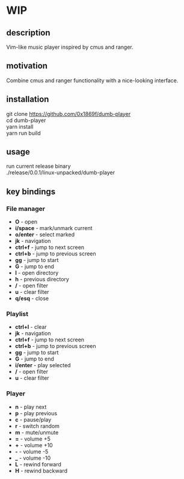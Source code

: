# WIP

## description
Vim-like music player inspired by cmus and ranger.

## motivation
Combine cmus and ranger functionality with a nice-looking interface.

## installation
git clone https://github.com/0x1869f/dumb-player  
cd dumb-player  
yarn install  
yarn run build  

## usage
run current release binary  
./release/0.0.1/linux-unpacked/dumb-player  

## key bindings
### File manager
- **O** - open
- **i/space** - mark/unmark current
- **o/enter** - select marked
- **jk** - navigation
- **ctrl+f** - jump to next screen
- **ctrl+b** - jump to previous screen
- **gg** - jump to start
- **G** - jump to end
- **l** - open directory
- **h** - previous directory
- **/** - open filter
- **u** - clear filter
- **q/esq** - close

### Playlist
- **ctrl+l** - clear
- **jk** - navigation
- **ctrl+f** - jump to next screen
- **ctrl+b** - jump to previous screen
- **gg** - jump to start
- **G** - jump to end
- **i/enter** - play selected
- **/** - open filter
- **u** - clear filter

### Player
- **n** - play next
- **p** - play previous
- **c** - pause/play
- **r** - switch random
- **m** - mute/unmute
- **=** - volume +5
- **+** - volume +10
- **-** - volume -5
- **_** - volume -10
- **L** - rewind forward
- **H** - rewind backward

